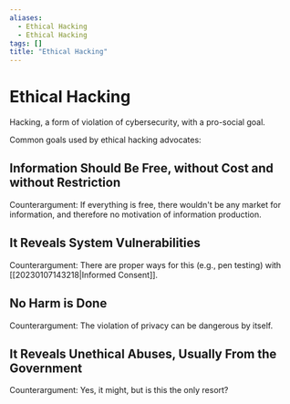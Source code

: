 ```yaml
---
aliases:
  - Ethical Hacking
  - Ethical Hacking
tags: []
title: "Ethical Hacking"
---
```


# Ethical Hacking

Hacking, a form of violation of cybersecurity, with a pro-social goal.

Common goals used by ethical hacking advocates:

## Information Should Be Free, without Cost and without Restriction

Counterargument: If everything is free, there wouldn't be any market for information, and therefore no motivation of information production.

## It Reveals System Vulnerabilities

Counterargument: There are proper ways for this (e.g., pen testing) with [[20230107143218|Informed Consent]].

## No Harm is Done

Counterargument: The violation of privacy can be dangerous by itself.

## It Reveals Unethical Abuses, Usually From the Government

Counterargument: Yes, it might, but is this the only resort?